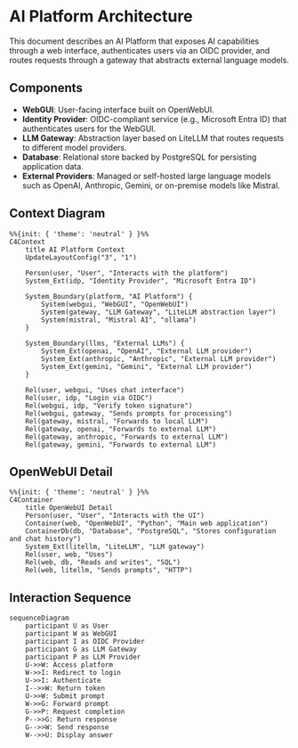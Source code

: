 # AI Platform Architecture

This document describes an AI Platform that exposes AI capabilities through a web interface, authenticates users via an OIDC provider, and routes requests through a gateway that abstracts external language models.

## Components

- **WebGUI**: User-facing interface built on OpenWebUI.
- **Identity Provider**: OIDC-compliant service (e.g., Microsoft Entra ID) that authenticates users for the WebGUI.
- **LLM Gateway**: Abstraction layer based on LiteLLM that routes requests to different model providers.
- **Database**: Relational store backed by PostgreSQL for persisting application data.
- **External Providers**: Managed or self-hosted large language models such as OpenAI, Anthropic, Gemini, or on-premise models like Mistral.

## Context Diagram

```mermaid
%%{init: { 'theme': 'neutral' } }%%
C4Context
    title AI Platform Context
    UpdateLayoutConfig("3", "1")

    Person(user, "User", "Interacts with the platform")
    System_Ext(idp, "Identity Provider", "Microsoft Entra ID")

    System_Boundary(platform, "AI Platform") {
        System(webgui, "WebGUI", "OpenWebUI")
        System(gateway, "LLM Gateway", "LiteLLM abstraction layer")
        System(mistral, "Mistral AI", "ollama")
    }

    System_Boundary(llms, "External LLMs") {
        System_Ext(openai, "OpenAI", "External LLM provider")
        System_Ext(anthropic, "Anthropic", "External LLM provider")
        System_Ext(gemini, "Gemini", "External LLM provider")
    }

    Rel(user, webgui, "Uses chat interface")
    Rel(user, idp, "Login via OIDC")
    Rel(webgui, idp, "Verify token signature")
    Rel(webgui, gateway, "Sends prompts for processing")
    Rel(gateway, mistral, "Forwards to local LLM")
    Rel(gateway, openai, "Forwards to external LLM")
    Rel(gateway, anthropic, "Forwards to external LLM")
    Rel(gateway, gemini, "Forwards to external LLM")
```

## OpenWebUI Detail

```mermaid
%%{init: { 'theme': 'neutral' } }%%
C4Container
    title OpenWebUI Detail
    Person(user, "User", "Interacts with the UI")
    Container(web, "OpenWebUI", "Python", "Main web application")
    ContainerDb(db, "Database", "PostgreSQL", "Stores configuration and chat history")
    System_Ext(litellm, "LiteLLM", "LLM gateway")
    Rel(user, web, "Uses")
    Rel(web, db, "Reads and writes", "SQL")
    Rel(web, litellm, "Sends prompts", "HTTP")
```

## Interaction Sequence

```mermaid
sequenceDiagram
    participant U as User
    participant W as WebGUI
    participant I as OIDC Provider
    participant G as LLM Gateway
    participant P as LLM Provider
    U->>W: Access platform
    W->>I: Redirect to login
    U->>I: Authenticate
    I-->>W: Return token
    U->>W: Submit prompt
    W->>G: Forward prompt
    G->>P: Request completion
    P-->>G: Return response
    G-->>W: Send response
    W-->>U: Display answer
```


